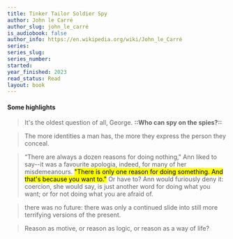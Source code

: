 ```yaml
---
title: Tinker Tailor Soldier Spy
author: John le Carré
author_slug: john_le_carré
is_audiobook: false
author_info: https://en.wikipedia.org/wiki/John_le_Carré
series: 
series_slug: 
series_number: 
started: 
year_finished: 2023
read_status: Read
layout: book
---
```


#### Some highlights
>
> It's the oldest question of all, George. **::Who can spy on the spies?::**

> The more identities a man has, the more they express the person they conceal.

> “There are always a dozen reasons for doing nothing," Ann liked to say--it was a favourite apologia, indeed, for many of her misdemeanours. <mark>"There is only one reason for doing something. And that's because you want to."</mark> Or have to? Ann would furiously deny it: coercion, she would say, is just another word for doing what you want; or for not doing what you are afraid of.

> there was no future: there was only a continued slide into still more terrifying versions of the present.

> Reason as motive, or reason as logic, or reason as a way of life?
